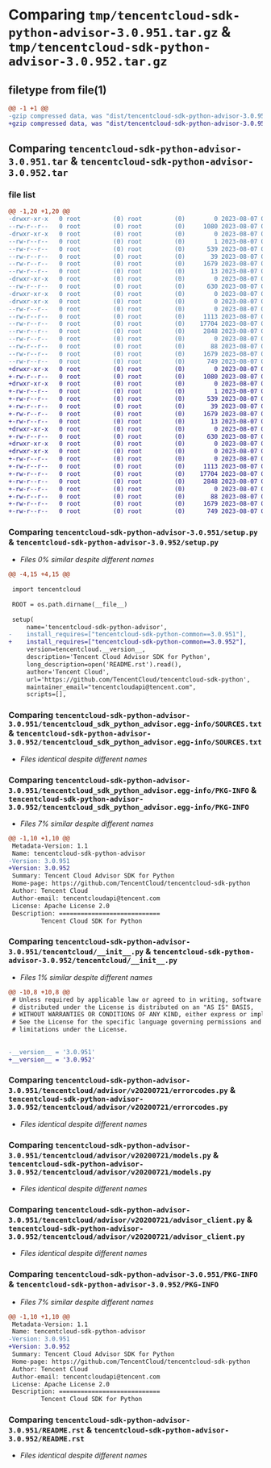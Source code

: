 # Comparing `tmp/tencentcloud-sdk-python-advisor-3.0.951.tar.gz` & `tmp/tencentcloud-sdk-python-advisor-3.0.952.tar.gz`

## filetype from file(1)

```diff
@@ -1 +1 @@
-gzip compressed data, was "dist/tencentcloud-sdk-python-advisor-3.0.951.tar", last modified: Mon Aug  7 00:17:50 2023, max compression
+gzip compressed data, was "dist/tencentcloud-sdk-python-advisor-3.0.952.tar", last modified: Mon Aug  7 08:43:56 2023, max compression
```

## Comparing `tencentcloud-sdk-python-advisor-3.0.951.tar` & `tencentcloud-sdk-python-advisor-3.0.952.tar`

### file list

```diff
@@ -1,20 +1,20 @@
-drwxr-xr-x   0 root         (0) root         (0)        0 2023-08-07 00:17:50.000000 tencentcloud-sdk-python-advisor-3.0.951/
--rw-r--r--   0 root         (0) root         (0)     1080 2023-08-07 00:17:50.000000 tencentcloud-sdk-python-advisor-3.0.951/setup.py
-drwxr-xr-x   0 root         (0) root         (0)        0 2023-08-07 00:17:50.000000 tencentcloud-sdk-python-advisor-3.0.951/tencentcloud_sdk_python_advisor.egg-info/
--rw-r--r--   0 root         (0) root         (0)        1 2023-08-07 00:17:50.000000 tencentcloud-sdk-python-advisor-3.0.951/tencentcloud_sdk_python_advisor.egg-info/dependency_links.txt
--rw-r--r--   0 root         (0) root         (0)      539 2023-08-07 00:17:50.000000 tencentcloud-sdk-python-advisor-3.0.951/tencentcloud_sdk_python_advisor.egg-info/SOURCES.txt
--rw-r--r--   0 root         (0) root         (0)       39 2023-08-07 00:17:50.000000 tencentcloud-sdk-python-advisor-3.0.951/tencentcloud_sdk_python_advisor.egg-info/requires.txt
--rw-r--r--   0 root         (0) root         (0)     1679 2023-08-07 00:17:50.000000 tencentcloud-sdk-python-advisor-3.0.951/tencentcloud_sdk_python_advisor.egg-info/PKG-INFO
--rw-r--r--   0 root         (0) root         (0)       13 2023-08-07 00:17:50.000000 tencentcloud-sdk-python-advisor-3.0.951/tencentcloud_sdk_python_advisor.egg-info/top_level.txt
-drwxr-xr-x   0 root         (0) root         (0)        0 2023-08-07 00:17:50.000000 tencentcloud-sdk-python-advisor-3.0.951/tencentcloud/
--rw-r--r--   0 root         (0) root         (0)      630 2023-08-07 00:17:50.000000 tencentcloud-sdk-python-advisor-3.0.951/tencentcloud/__init__.py
-drwxr-xr-x   0 root         (0) root         (0)        0 2023-08-07 00:17:50.000000 tencentcloud-sdk-python-advisor-3.0.951/tencentcloud/advisor/
-drwxr-xr-x   0 root         (0) root         (0)        0 2023-08-07 00:17:50.000000 tencentcloud-sdk-python-advisor-3.0.951/tencentcloud/advisor/v20200721/
--rw-r--r--   0 root         (0) root         (0)        0 2023-08-07 00:17:50.000000 tencentcloud-sdk-python-advisor-3.0.951/tencentcloud/advisor/v20200721/__init__.py
--rw-r--r--   0 root         (0) root         (0)     1113 2023-08-07 00:17:50.000000 tencentcloud-sdk-python-advisor-3.0.951/tencentcloud/advisor/v20200721/errorcodes.py
--rw-r--r--   0 root         (0) root         (0)    17704 2023-08-07 00:17:50.000000 tencentcloud-sdk-python-advisor-3.0.951/tencentcloud/advisor/v20200721/models.py
--rw-r--r--   0 root         (0) root         (0)     2848 2023-08-07 00:17:50.000000 tencentcloud-sdk-python-advisor-3.0.951/tencentcloud/advisor/v20200721/advisor_client.py
--rw-r--r--   0 root         (0) root         (0)        0 2023-08-07 00:17:50.000000 tencentcloud-sdk-python-advisor-3.0.951/tencentcloud/advisor/__init__.py
--rw-r--r--   0 root         (0) root         (0)       88 2023-08-07 00:17:50.000000 tencentcloud-sdk-python-advisor-3.0.951/setup.cfg
--rw-r--r--   0 root         (0) root         (0)     1679 2023-08-07 00:17:50.000000 tencentcloud-sdk-python-advisor-3.0.951/PKG-INFO
--rw-r--r--   0 root         (0) root         (0)      749 2023-08-07 00:17:50.000000 tencentcloud-sdk-python-advisor-3.0.951/README.rst
+drwxr-xr-x   0 root         (0) root         (0)        0 2023-08-07 08:43:56.000000 tencentcloud-sdk-python-advisor-3.0.952/
+-rw-r--r--   0 root         (0) root         (0)     1080 2023-08-07 08:43:56.000000 tencentcloud-sdk-python-advisor-3.0.952/setup.py
+drwxr-xr-x   0 root         (0) root         (0)        0 2023-08-07 08:43:56.000000 tencentcloud-sdk-python-advisor-3.0.952/tencentcloud_sdk_python_advisor.egg-info/
+-rw-r--r--   0 root         (0) root         (0)        1 2023-08-07 08:43:56.000000 tencentcloud-sdk-python-advisor-3.0.952/tencentcloud_sdk_python_advisor.egg-info/dependency_links.txt
+-rw-r--r--   0 root         (0) root         (0)      539 2023-08-07 08:43:56.000000 tencentcloud-sdk-python-advisor-3.0.952/tencentcloud_sdk_python_advisor.egg-info/SOURCES.txt
+-rw-r--r--   0 root         (0) root         (0)       39 2023-08-07 08:43:56.000000 tencentcloud-sdk-python-advisor-3.0.952/tencentcloud_sdk_python_advisor.egg-info/requires.txt
+-rw-r--r--   0 root         (0) root         (0)     1679 2023-08-07 08:43:56.000000 tencentcloud-sdk-python-advisor-3.0.952/tencentcloud_sdk_python_advisor.egg-info/PKG-INFO
+-rw-r--r--   0 root         (0) root         (0)       13 2023-08-07 08:43:56.000000 tencentcloud-sdk-python-advisor-3.0.952/tencentcloud_sdk_python_advisor.egg-info/top_level.txt
+drwxr-xr-x   0 root         (0) root         (0)        0 2023-08-07 08:43:56.000000 tencentcloud-sdk-python-advisor-3.0.952/tencentcloud/
+-rw-r--r--   0 root         (0) root         (0)      630 2023-08-07 08:43:56.000000 tencentcloud-sdk-python-advisor-3.0.952/tencentcloud/__init__.py
+drwxr-xr-x   0 root         (0) root         (0)        0 2023-08-07 08:43:56.000000 tencentcloud-sdk-python-advisor-3.0.952/tencentcloud/advisor/
+drwxr-xr-x   0 root         (0) root         (0)        0 2023-08-07 08:43:56.000000 tencentcloud-sdk-python-advisor-3.0.952/tencentcloud/advisor/v20200721/
+-rw-r--r--   0 root         (0) root         (0)        0 2023-08-07 08:43:56.000000 tencentcloud-sdk-python-advisor-3.0.952/tencentcloud/advisor/v20200721/__init__.py
+-rw-r--r--   0 root         (0) root         (0)     1113 2023-08-07 08:43:56.000000 tencentcloud-sdk-python-advisor-3.0.952/tencentcloud/advisor/v20200721/errorcodes.py
+-rw-r--r--   0 root         (0) root         (0)    17704 2023-08-07 08:43:56.000000 tencentcloud-sdk-python-advisor-3.0.952/tencentcloud/advisor/v20200721/models.py
+-rw-r--r--   0 root         (0) root         (0)     2848 2023-08-07 08:43:56.000000 tencentcloud-sdk-python-advisor-3.0.952/tencentcloud/advisor/v20200721/advisor_client.py
+-rw-r--r--   0 root         (0) root         (0)        0 2023-08-07 08:43:56.000000 tencentcloud-sdk-python-advisor-3.0.952/tencentcloud/advisor/__init__.py
+-rw-r--r--   0 root         (0) root         (0)       88 2023-08-07 08:43:56.000000 tencentcloud-sdk-python-advisor-3.0.952/setup.cfg
+-rw-r--r--   0 root         (0) root         (0)     1679 2023-08-07 08:43:56.000000 tencentcloud-sdk-python-advisor-3.0.952/PKG-INFO
+-rw-r--r--   0 root         (0) root         (0)      749 2023-08-07 08:43:56.000000 tencentcloud-sdk-python-advisor-3.0.952/README.rst
```

### Comparing `tencentcloud-sdk-python-advisor-3.0.951/setup.py` & `tencentcloud-sdk-python-advisor-3.0.952/setup.py`

 * *Files 0% similar despite different names*

```diff
@@ -4,15 +4,15 @@
 
 import tencentcloud
 
 ROOT = os.path.dirname(__file__)
 
 setup(
     name='tencentcloud-sdk-python-advisor',
-    install_requires=["tencentcloud-sdk-python-common==3.0.951"],
+    install_requires=["tencentcloud-sdk-python-common==3.0.952"],
     version=tencentcloud.__version__,
     description='Tencent Cloud Advisor SDK for Python',
     long_description=open('README.rst').read(),
     author='Tencent Cloud',
     url='https://github.com/TencentCloud/tencentcloud-sdk-python',
     maintainer_email="tencentcloudapi@tencent.com",
     scripts=[],
```

### Comparing `tencentcloud-sdk-python-advisor-3.0.951/tencentcloud_sdk_python_advisor.egg-info/SOURCES.txt` & `tencentcloud-sdk-python-advisor-3.0.952/tencentcloud_sdk_python_advisor.egg-info/SOURCES.txt`

 * *Files identical despite different names*

### Comparing `tencentcloud-sdk-python-advisor-3.0.951/tencentcloud_sdk_python_advisor.egg-info/PKG-INFO` & `tencentcloud-sdk-python-advisor-3.0.952/tencentcloud_sdk_python_advisor.egg-info/PKG-INFO`

 * *Files 7% similar despite different names*

```diff
@@ -1,10 +1,10 @@
 Metadata-Version: 1.1
 Name: tencentcloud-sdk-python-advisor
-Version: 3.0.951
+Version: 3.0.952
 Summary: Tencent Cloud Advisor SDK for Python
 Home-page: https://github.com/TencentCloud/tencentcloud-sdk-python
 Author: Tencent Cloud
 Author-email: tencentcloudapi@tencent.com
 License: Apache License 2.0
 Description: ============================
         Tencent Cloud SDK for Python
```

### Comparing `tencentcloud-sdk-python-advisor-3.0.951/tencentcloud/__init__.py` & `tencentcloud-sdk-python-advisor-3.0.952/tencentcloud/__init__.py`

 * *Files 1% similar despite different names*

```diff
@@ -10,8 +10,8 @@
 # Unless required by applicable law or agreed to in writing, software
 # distributed under the License is distributed on an "AS IS" BASIS,
 # WITHOUT WARRANTIES OR CONDITIONS OF ANY KIND, either express or implied.
 # See the License for the specific language governing permissions and
 # limitations under the License.
 
 
-__version__ = '3.0.951'
+__version__ = '3.0.952'
```

### Comparing `tencentcloud-sdk-python-advisor-3.0.951/tencentcloud/advisor/v20200721/errorcodes.py` & `tencentcloud-sdk-python-advisor-3.0.952/tencentcloud/advisor/v20200721/errorcodes.py`

 * *Files identical despite different names*

### Comparing `tencentcloud-sdk-python-advisor-3.0.951/tencentcloud/advisor/v20200721/models.py` & `tencentcloud-sdk-python-advisor-3.0.952/tencentcloud/advisor/v20200721/models.py`

 * *Files identical despite different names*

### Comparing `tencentcloud-sdk-python-advisor-3.0.951/tencentcloud/advisor/v20200721/advisor_client.py` & `tencentcloud-sdk-python-advisor-3.0.952/tencentcloud/advisor/v20200721/advisor_client.py`

 * *Files identical despite different names*

### Comparing `tencentcloud-sdk-python-advisor-3.0.951/PKG-INFO` & `tencentcloud-sdk-python-advisor-3.0.952/PKG-INFO`

 * *Files 7% similar despite different names*

```diff
@@ -1,10 +1,10 @@
 Metadata-Version: 1.1
 Name: tencentcloud-sdk-python-advisor
-Version: 3.0.951
+Version: 3.0.952
 Summary: Tencent Cloud Advisor SDK for Python
 Home-page: https://github.com/TencentCloud/tencentcloud-sdk-python
 Author: Tencent Cloud
 Author-email: tencentcloudapi@tencent.com
 License: Apache License 2.0
 Description: ============================
         Tencent Cloud SDK for Python
```

### Comparing `tencentcloud-sdk-python-advisor-3.0.951/README.rst` & `tencentcloud-sdk-python-advisor-3.0.952/README.rst`

 * *Files identical despite different names*

